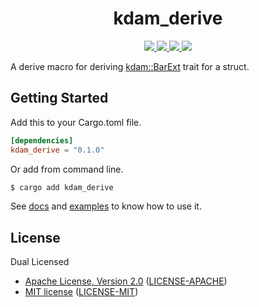 <h1 align="center">kdam_derive</h1>

<p align="center">
  <a href="https://crates.io/crates/kdam_derive">
    <img src="https://img.shields.io/crates/d/kdam_derive?style=flat-square">
  </a>
  <a href="https://crates.io/crates/kdam_derive">
    <img src="https://img.shields.io/crates/v/kdam_derive?style=flat-square">
  </a>
  <a href="https://docs.rs/kdam_derive">
    <img src="https://img.shields.io/docsrs/kdam_derive?logo=docsdotrs&style=flat-square">
  </a>
  <a href="https://github.com/clitic/kdam/blob/main/kdam_derive/README.md#license">
    <img src="https://img.shields.io/crates/l/kdam_derive?style=flat-square">
  </a>
</p>

A derive macro for deriving [kdam::BarExt](https://docs.rs/kdam/latest/kdam/trait.BarExt.html) trait for a struct.

## Getting Started

Add this to your Cargo.toml file.

```toml
[dependencies]
kdam_derive = "0.1.0"
```

Or add from command line.

```bash
$ cargo add kdam_derive
```

See [docs](https://docs.rs/kdam_derive) and [examples](https://github.com/clitic/kdam/tree/main/kdam_derive/examples) to 
know how to use it.

## License

Dual Licensed

- [Apache License, Version 2.0](https://www.apache.org/licenses/LICENSE-2.0) ([LICENSE-APACHE](https://github.com/clitic/kdam/blob/main/kdam_derive/LICENSE-APACHE))
- [MIT license](https://opensource.org/licenses/MIT) ([LICENSE-MIT](https://github.com/clitic/kdam/blob/main/kdam_derive/LICENSE-MIT))
